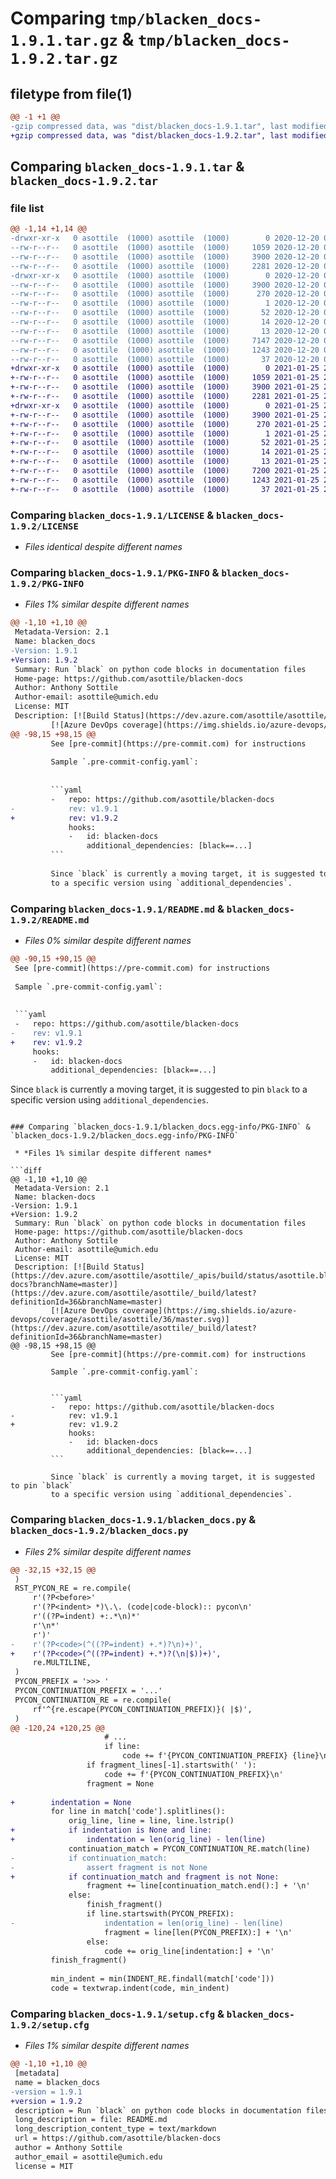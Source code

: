 # Comparing `tmp/blacken_docs-1.9.1.tar.gz` & `tmp/blacken_docs-1.9.2.tar.gz`

## filetype from file(1)

```diff
@@ -1 +1 @@
-gzip compressed data, was "dist/blacken_docs-1.9.1.tar", last modified: Sun Dec 20 04:51:55 2020, max compression
+gzip compressed data, was "dist/blacken_docs-1.9.2.tar", last modified: Mon Jan 25 22:07:57 2021, max compression
```

## Comparing `blacken_docs-1.9.1.tar` & `blacken_docs-1.9.2.tar`

### file list

```diff
@@ -1,14 +1,14 @@
-drwxr-xr-x   0 asottile  (1000) asottile  (1000)        0 2020-12-20 04:51:55.841843 blacken_docs-1.9.1/
--rw-r--r--   0 asottile  (1000) asottile  (1000)     1059 2020-12-20 04:51:14.000000 blacken_docs-1.9.1/LICENSE
--rw-r--r--   0 asottile  (1000) asottile  (1000)     3900 2020-12-20 04:51:55.841843 blacken_docs-1.9.1/PKG-INFO
--rw-r--r--   0 asottile  (1000) asottile  (1000)     2281 2020-12-20 04:51:31.000000 blacken_docs-1.9.1/README.md
-drwxr-xr-x   0 asottile  (1000) asottile  (1000)        0 2020-12-20 04:51:55.841843 blacken_docs-1.9.1/blacken_docs.egg-info/
--rw-r--r--   0 asottile  (1000) asottile  (1000)     3900 2020-12-20 04:51:55.000000 blacken_docs-1.9.1/blacken_docs.egg-info/PKG-INFO
--rw-r--r--   0 asottile  (1000) asottile  (1000)      270 2020-12-20 04:51:55.000000 blacken_docs-1.9.1/blacken_docs.egg-info/SOURCES.txt
--rw-r--r--   0 asottile  (1000) asottile  (1000)        1 2020-12-20 04:51:55.000000 blacken_docs-1.9.1/blacken_docs.egg-info/dependency_links.txt
--rw-r--r--   0 asottile  (1000) asottile  (1000)       52 2020-12-20 04:51:55.000000 blacken_docs-1.9.1/blacken_docs.egg-info/entry_points.txt
--rw-r--r--   0 asottile  (1000) asottile  (1000)       14 2020-12-20 04:51:55.000000 blacken_docs-1.9.1/blacken_docs.egg-info/requires.txt
--rw-r--r--   0 asottile  (1000) asottile  (1000)       13 2020-12-20 04:51:55.000000 blacken_docs-1.9.1/blacken_docs.egg-info/top_level.txt
--rw-r--r--   0 asottile  (1000) asottile  (1000)     7147 2020-12-20 04:51:14.000000 blacken_docs-1.9.1/blacken_docs.py
--rw-r--r--   0 asottile  (1000) asottile  (1000)     1243 2020-12-20 04:51:55.841843 blacken_docs-1.9.1/setup.cfg
--rw-r--r--   0 asottile  (1000) asottile  (1000)       37 2020-12-20 04:51:14.000000 blacken_docs-1.9.1/setup.py
+drwxr-xr-x   0 asottile  (1000) asottile  (1000)        0 2021-01-25 22:07:57.639977 blacken_docs-1.9.2/
+-rw-r--r--   0 asottile  (1000) asottile  (1000)     1059 2021-01-25 22:07:18.000000 blacken_docs-1.9.2/LICENSE
+-rw-r--r--   0 asottile  (1000) asottile  (1000)     3900 2021-01-25 22:07:57.639977 blacken_docs-1.9.2/PKG-INFO
+-rw-r--r--   0 asottile  (1000) asottile  (1000)     2281 2021-01-25 22:07:39.000000 blacken_docs-1.9.2/README.md
+drwxr-xr-x   0 asottile  (1000) asottile  (1000)        0 2021-01-25 22:07:57.639977 blacken_docs-1.9.2/blacken_docs.egg-info/
+-rw-r--r--   0 asottile  (1000) asottile  (1000)     3900 2021-01-25 22:07:57.000000 blacken_docs-1.9.2/blacken_docs.egg-info/PKG-INFO
+-rw-r--r--   0 asottile  (1000) asottile  (1000)      270 2021-01-25 22:07:57.000000 blacken_docs-1.9.2/blacken_docs.egg-info/SOURCES.txt
+-rw-r--r--   0 asottile  (1000) asottile  (1000)        1 2021-01-25 22:07:57.000000 blacken_docs-1.9.2/blacken_docs.egg-info/dependency_links.txt
+-rw-r--r--   0 asottile  (1000) asottile  (1000)       52 2021-01-25 22:07:57.000000 blacken_docs-1.9.2/blacken_docs.egg-info/entry_points.txt
+-rw-r--r--   0 asottile  (1000) asottile  (1000)       14 2021-01-25 22:07:57.000000 blacken_docs-1.9.2/blacken_docs.egg-info/requires.txt
+-rw-r--r--   0 asottile  (1000) asottile  (1000)       13 2021-01-25 22:07:57.000000 blacken_docs-1.9.2/blacken_docs.egg-info/top_level.txt
+-rw-r--r--   0 asottile  (1000) asottile  (1000)     7200 2021-01-25 22:07:18.000000 blacken_docs-1.9.2/blacken_docs.py
+-rw-r--r--   0 asottile  (1000) asottile  (1000)     1243 2021-01-25 22:07:57.639977 blacken_docs-1.9.2/setup.cfg
+-rw-r--r--   0 asottile  (1000) asottile  (1000)       37 2021-01-25 22:07:18.000000 blacken_docs-1.9.2/setup.py
```

### Comparing `blacken_docs-1.9.1/LICENSE` & `blacken_docs-1.9.2/LICENSE`

 * *Files identical despite different names*

### Comparing `blacken_docs-1.9.1/PKG-INFO` & `blacken_docs-1.9.2/PKG-INFO`

 * *Files 1% similar despite different names*

```diff
@@ -1,10 +1,10 @@
 Metadata-Version: 2.1
 Name: blacken_docs
-Version: 1.9.1
+Version: 1.9.2
 Summary: Run `black` on python code blocks in documentation files
 Home-page: https://github.com/asottile/blacken-docs
 Author: Anthony Sottile
 Author-email: asottile@umich.edu
 License: MIT
 Description: [![Build Status](https://dev.azure.com/asottile/asottile/_apis/build/status/asottile.blacken-docs?branchName=master)](https://dev.azure.com/asottile/asottile/_build/latest?definitionId=36&branchName=master)
         [![Azure DevOps coverage](https://img.shields.io/azure-devops/coverage/asottile/asottile/36/master.svg)](https://dev.azure.com/asottile/asottile/_build/latest?definitionId=36&branchName=master)
@@ -98,15 +98,15 @@
         See [pre-commit](https://pre-commit.com) for instructions
         
         Sample `.pre-commit-config.yaml`:
         
         
         ```yaml
         -   repo: https://github.com/asottile/blacken-docs
-            rev: v1.9.1
+            rev: v1.9.2
             hooks:
             -   id: blacken-docs
                 additional_dependencies: [black==...]
         ```
         
         Since `black` is currently a moving target, it is suggested to pin `black`
         to a specific version using `additional_dependencies`.
```

### Comparing `blacken_docs-1.9.1/README.md` & `blacken_docs-1.9.2/README.md`

 * *Files 0% similar despite different names*

```diff
@@ -90,15 +90,15 @@
 See [pre-commit](https://pre-commit.com) for instructions
 
 Sample `.pre-commit-config.yaml`:
 
 
 ```yaml
 -   repo: https://github.com/asottile/blacken-docs
-    rev: v1.9.1
+    rev: v1.9.2
     hooks:
     -   id: blacken-docs
         additional_dependencies: [black==...]
 ```
 
 Since `black` is currently a moving target, it is suggested to pin `black`
 to a specific version using `additional_dependencies`.
```

### Comparing `blacken_docs-1.9.1/blacken_docs.egg-info/PKG-INFO` & `blacken_docs-1.9.2/blacken_docs.egg-info/PKG-INFO`

 * *Files 1% similar despite different names*

```diff
@@ -1,10 +1,10 @@
 Metadata-Version: 2.1
 Name: blacken-docs
-Version: 1.9.1
+Version: 1.9.2
 Summary: Run `black` on python code blocks in documentation files
 Home-page: https://github.com/asottile/blacken-docs
 Author: Anthony Sottile
 Author-email: asottile@umich.edu
 License: MIT
 Description: [![Build Status](https://dev.azure.com/asottile/asottile/_apis/build/status/asottile.blacken-docs?branchName=master)](https://dev.azure.com/asottile/asottile/_build/latest?definitionId=36&branchName=master)
         [![Azure DevOps coverage](https://img.shields.io/azure-devops/coverage/asottile/asottile/36/master.svg)](https://dev.azure.com/asottile/asottile/_build/latest?definitionId=36&branchName=master)
@@ -98,15 +98,15 @@
         See [pre-commit](https://pre-commit.com) for instructions
         
         Sample `.pre-commit-config.yaml`:
         
         
         ```yaml
         -   repo: https://github.com/asottile/blacken-docs
-            rev: v1.9.1
+            rev: v1.9.2
             hooks:
             -   id: blacken-docs
                 additional_dependencies: [black==...]
         ```
         
         Since `black` is currently a moving target, it is suggested to pin `black`
         to a specific version using `additional_dependencies`.
```

### Comparing `blacken_docs-1.9.1/blacken_docs.py` & `blacken_docs-1.9.2/blacken_docs.py`

 * *Files 2% similar despite different names*

```diff
@@ -32,15 +32,15 @@
 )
 RST_PYCON_RE = re.compile(
     r'(?P<before>'
     r'(?P<indent> *)\.\. (code|code-block):: pycon\n'
     r'((?P=indent) +:.*\n)*'
     r'\n*'
     r')'
-    r'(?P<code>(^((?P=indent) +.*)?\n)+)',
+    r'(?P<code>(^((?P=indent) +.*)?(\n|$))+)',
     re.MULTILINE,
 )
 PYCON_PREFIX = '>>> '
 PYCON_CONTINUATION_PREFIX = '...'
 PYCON_CONTINUATION_RE = re.compile(
     rf'^{re.escape(PYCON_CONTINUATION_PREFIX)}( |$)',
 )
@@ -120,24 +120,25 @@
                     # ...
                     if line:
                         code += f'{PYCON_CONTINUATION_PREFIX} {line}\n'
                 if fragment_lines[-1].startswith(' '):
                     code += f'{PYCON_CONTINUATION_PREFIX}\n'
                 fragment = None
 
+        indentation = None
         for line in match['code'].splitlines():
             orig_line, line = line, line.lstrip()
+            if indentation is None and line:
+                indentation = len(orig_line) - len(line)
             continuation_match = PYCON_CONTINUATION_RE.match(line)
-            if continuation_match:
-                assert fragment is not None
+            if continuation_match and fragment is not None:
                 fragment += line[continuation_match.end():] + '\n'
             else:
                 finish_fragment()
                 if line.startswith(PYCON_PREFIX):
-                    indentation = len(orig_line) - len(line)
                     fragment = line[len(PYCON_PREFIX):] + '\n'
                 else:
                     code += orig_line[indentation:] + '\n'
         finish_fragment()
 
         min_indent = min(INDENT_RE.findall(match['code']))
         code = textwrap.indent(code, min_indent)
```

### Comparing `blacken_docs-1.9.1/setup.cfg` & `blacken_docs-1.9.2/setup.cfg`

 * *Files 1% similar despite different names*

```diff
@@ -1,10 +1,10 @@
 [metadata]
 name = blacken_docs
-version = 1.9.1
+version = 1.9.2
 description = Run `black` on python code blocks in documentation files
 long_description = file: README.md
 long_description_content_type = text/markdown
 url = https://github.com/asottile/blacken-docs
 author = Anthony Sottile
 author_email = asottile@umich.edu
 license = MIT
```

